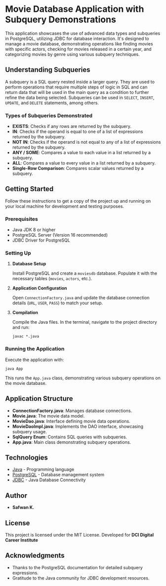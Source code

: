 # Movie Database Application with Subquery Demonstrations

This application showcases the use of advanced data types and subqueries in PostgreSQL, utilizing JDBC for database interaction. It's designed to manage a movie database, demonstrating operations like finding movies with specific actors, checking for movies released in a certain year, and categorizing movies by genre using various subquery techniques.

## Understanding Subqueries

A subquery is a SQL query nested inside a larger query. They are used to perform operations that require multiple steps of logic in SQL and can return data that will be used in the main query as a condition to further refine the data being selected. Subqueries can be used in `SELECT`, `INSERT`, `UPDATE`, and `DELETE` statements, among others.

### Types of Subqueries Demonstrated

- **EXISTS**: Checks if any rows are returned by the subquery.
- **IN**: Checks if the operand is equal to one of a list of expressions returned by the subquery.
- **NOT IN**: Checks if the operand is not equal to any of a list of expressions returned by the subquery.
- **ANY / SOME**: Compares a value to each value in a list returned by a subquery.
- **ALL**: Compares a value to every value in a list returned by a subquery.
- **Single-Row Comparison**: Compares scalar values returned by a subquery.

## Getting Started

Follow these instructions to get a copy of the project up and running on your local machine for development and testing purposes.

### Prerequisites

- Java JDK 8 or higher
- PostgreSQL Server (Version 16 recommended)
- JDBC Driver for PostgreSQL

### Setting Up

1. **Database Setup**

   Install PostgreSQL and create a `moviesdb` database. Populate it with the necessary tables (`movies`, `actors`, etc.).

2. **Application Configuration**

   Open `ConnectionFactory.java` and update the database connection details (`URL`, `USER`, `PASS`) to match your setup.

3. **Compilation**

   Compile the Java files. In the terminal, navigate to the project directory and run:
   ```
   javac *.java
   ```

### Running the Application

Execute the application with:
```
java App
```
This runs the `App.java` class, demonstrating various subquery operations on the movie database.

## Application Structure

- **ConnectionFactory.java**: Manages database connections.
- **Movie.java**: The movie data model.
- **MovieDao.java**: Interface defining movie data operations.
- **MovieDaoImpl.java**: Implements the DAO interface, showcasing subquery usage.
- **SqlQuery Enum**: Contains SQL queries with subqueries.
- **App.java**: Main class demonstrating subquery operations.

## Technologies

- [Java](https://www.oracle.com/java/) - Programming language
- [PostgreSQL](https://www.postgresql.org/) - Database management system
- [JDBC](https://jdbc.postgresql.org/) - Java Database Connectivity

## Author

- **Safwan K.**

## License

This project is licensed under the MIT License.
Developed for **DCI Digital Career Institute**

## Acknowledgments

- Thanks to the PostgreSQL documentation for detailed subquery expressions.
- Gratitude to the Java community for JDBC development resources.
